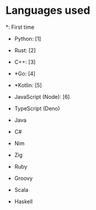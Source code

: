 # Languages used

*: First time

- Python: [1]

- Rust: [2]

- C++: [3]

- *Go: [4]

- *Kotlin: [5]

- JavaScript (Node): [6]

- TypeScript (Deno)

- Java

- C#

- Nim

- Zig

- Ruby

- Groovy

- Scala

- Haskell
